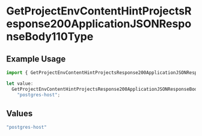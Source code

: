# GetProjectEnvContentHintProjectsResponse200ApplicationJSONResponseBody110Type

## Example Usage

```typescript
import { GetProjectEnvContentHintProjectsResponse200ApplicationJSONResponseBody110Type } from "@vercel/sdk/models/operations/getprojectenv.js";

let value:
  GetProjectEnvContentHintProjectsResponse200ApplicationJSONResponseBody110Type =
    "postgres-host";
```

## Values

```typescript
"postgres-host"
```